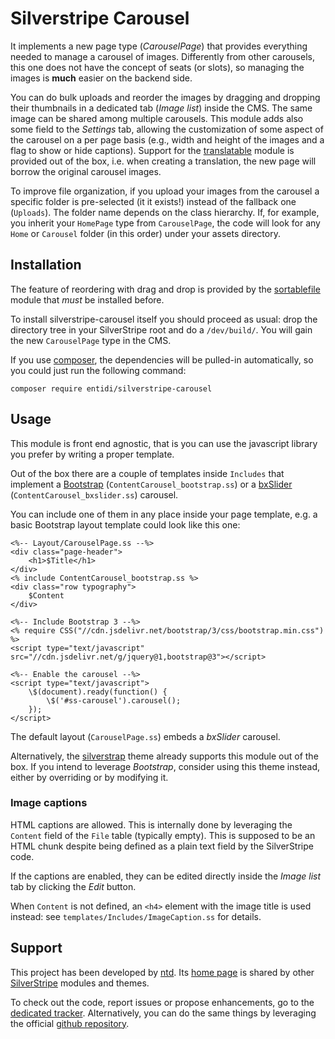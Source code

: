 Silverstripe Carousel
=====================

It implements a new page type (_CarouselPage_) that provides everything
needed to manage a carousel of images. Differently from other carousels,
this one does not have the concept of seats (or slots), so managing the
images is **much** easier on the backend side.

You can do bulk uploads and reorder the images by dragging and dropping
their thumbnails in a dedicated tab (_Image list_) inside the CMS. The
same image can be shared among multiple carousels. This module adds also
some field to the _Settings_ tab, allowing the customization of some
aspect of the carousel on a per page basis (e.g., width and height of
the images and a flag to show or hide captions). Support for the
[translatable](https://github.com/silverstripe/silverstripe-translatable)
module is provided out of the box, i.e. when creating a translation,
the new page will borrow the original carousel images.

To improve file organization, if you upload your images from the
carousel a specific folder is pre-selected (it it exists!) instead of
the fallback one (`Uploads`). The folder name depends on the class
hierarchy. If, for example, you inherit your `HomePage` type from
`CarouselPage`, the code will look for any `Home` or `Carousel` folder
(in this order) under your assets directory.

Installation
------------

The feature of reordering with drag and drop is provided by the
[sortablefile](https://github.com/bummzack/sortablefile) module that
*must* be installed before.

To install silverstripe-carousel itself you should proceed as usual:
drop the directory tree in your SilverStripe root and do a
`/dev/build/`. You will gain the new `CarouselPage` type in the CMS.

If you use [composer](https://getcomposer.org/), the dependencies will
be pulled-in automatically, so you could just run the following command:

    composer require entidi/silverstripe-carousel

Usage
-----

This module is front end agnostic, that is you can use the javascript
library you prefer by writing a proper template.

Out of the box there are a couple of templates inside `Includes` that
implement a [Bootstrap](http://getbootstrap.com/javascript/#carousel)
(`ContentCarousel_bootstrap.ss`) or a [bxSlider](http://bxslider.com/)
(`ContentCarousel_bxslider.ss`) carousel.

You can include one of them in any place inside your page template, e.g.
a basic Bootstrap layout template could look like this one:

    <%-- Layout/CarouselPage.ss --%>
    <div class="page-header">
        <h1>$Title</h1>
    </div>
    <% include ContentCarousel_bootstrap.ss %>
    <div class="row typography">
        $Content
    </div>

    <%-- Include Bootstrap 3 --%>
    <% require CSS("//cdn.jsdelivr.net/bootstrap/3/css/bootstrap.min.css") %>
    <script type="text/javascript" src="//cdn.jsdelivr.net/g/jquery@1,bootstrap@3"></script>

    <%-- Enable the carousel --%>
    <script type="text/javascript">
        \$(document).ready(function() {
            \$('#ss-carousel').carousel();
        });
    </script>

The default layout (`CarouselPage.ss`) embeds a _bxSlider_ carousel.

Alternatively, the [silverstrap](http://dev.entidi.com/p/silverstrap/)
theme already supports this module out of the box. If you intend to
leverage _Bootstrap_, consider using this theme instead, either by
overriding or by modifying it.

### Image captions

HTML captions are allowed. This is internally done by leveraging the
`Content` field of the `File` table (typically empty). This is supposed
to be an HTML chunk despite being defined as a plain text field by the
SilverStripe code.

If the captions are enabled, they can be edited directly inside the
_Image list_ tab by clicking the _Edit_ button.

When `Content` is not defined, an `<h4>` element with the image title is
used instead: see `templates/Includes/ImageCaption.ss` for details.

Support
-------

This project has been developed by [ntd](mailto:ntd@entidi.it). Its
[home page](http://silverstripe.entidi.com/) is shared by other
[SilverStripe](http://www.silverstripe.org/) modules and themes.

To check out the code, report issues or propose enhancements, go to the
[dedicated tracker](http://dev.entidi.com/p/silverstripe-carousel).
Alternatively, you can do the same things by leveraging the official
[github repository](https://github.com/ntd/silverstripe-carousel).
